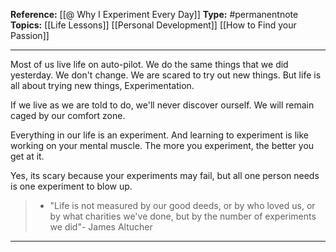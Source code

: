 
**Reference:** [[@ Why I Experiment Every Day]]
**Type:** #permanentnote 
**Topics:** [[Life Lessons]] [[Personal Development]] [[How to Find your Passion]]

----
Most of us live life on auto-pilot. We do the same things that we did yesterday. We don't change. We are scared to try out new things. But life is all about trying new things, Experimentation.

If we live as we are told to do, we'll never discover ourself. We will remain caged by our comfort zone. 

Everything in our life is an experiment. And learning to experiment is like working on your mental muscle. The more you experiment, the better you get at it.

Yes, its scary because your experiments may fail, but all one person needs is one experiment to blow up.

> - "Life is not measured by our good deeds, or by who loved us, or by what charities we've done, but by the number of experiments we did"- James Altucher

----

